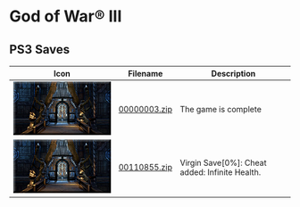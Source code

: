 # God of War® III

## PS3 Saves

| Icon | Filename | Description |
|------|----------|-------------|
| ![God of War® III](ICON0.PNG) | [00000003.zip](00000003.zip) | The game is complete |
| ![God of War® III](ICON0.PNG) | [00110855.zip](00110855.zip) | Virgin Save[0%]: Cheat added: Infinite Health. |
